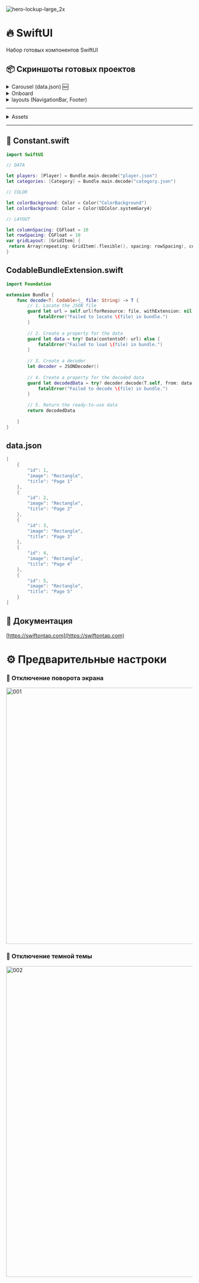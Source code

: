 ![hero-lockup-large_2x](https://user-images.githubusercontent.com/43171309/223688176-2e187cc8-1658-4264-9726-b907730f954c.png)
# 🔥 SwiftUI

Набор готовых компонентов SwiftUI

## 📦 Скриншоты готовых проектов

<details><summary>Carousel (data.json) 🆕</summary>
<p>
 
![Carousel](https://user-images.githubusercontent.com/43171309/223750860-29bd6cb8-b144-4a17-9e80-b4fd7d0caa0a.png)
  
</p>
</details>

<details><summary>Onboard</summary>
<p>
  
![Onboard](https://user-images.githubusercontent.com/43171309/223706763-046765e1-f9b9-4b41-8f39-2508e633bc82.png)
  
</p>
</details>

<details><summary>layouts (NavigationBar, Footer)</summary>
<p>
  
![Layouts](https://user-images.githubusercontent.com/43171309/223706222-e472e4ef-3639-4e52-b9e4-a2159b187ef5.png)
  
</p>
</details>

---

<details><summary>Assets</summary>
<p>
 
![AppIcon](https://user-images.githubusercontent.com/43171309/223767780-ce7871d7-8804-40ac-b72a-23170edb4916.png)
![Logo](https://user-images.githubusercontent.com/43171309/223767781-42a6fd62-fd61-47c0-87df-af165020b257.png)
<img width="220" alt="Logo@x2" src="https://user-images.githubusercontent.com/43171309/223767784-772b0611-a19b-438c-9455-9e2dc889103e.png">
![Logo@x3](https://user-images.githubusercontent.com/43171309/223767790-8fffe254-29ac-4963-99e6-ab9bc5b2e138.png)
![Rectangle](https://user-images.githubusercontent.com/43171309/223767793-c7e1926a-6540-4933-a6e9-4f312971eb6e.png)
<img width="320" alt="Rectangle@x2" src="https://user-images.githubusercontent.com/43171309/223767796-68910712-db49-49e6-8fd7-8842d1023712.png">
![Rectangle@x3](https://user-images.githubusercontent.com/43171309/223767797-b94e4938-9a83-459c-9536-e74092326afe.png)
![Square](https://user-images.githubusercontent.com/43171309/223767802-f123220c-710c-40d2-850f-c121b07860e4.png)
<img width="228" alt="Square@x2" src="https://user-images.githubusercontent.com/43171309/223767804-fbb5b071-5ea6-45ef-a267-fc757cf89150.png">
![Square@x3](https://user-images.githubusercontent.com/43171309/223767806-bf235134-e3fe-4703-9848-0aae8f9db7c8.png)
  
</p>
</details>

---

## 📜 Constant.swift

```swift
import SwiftUI

// DATA

let players: [Player] = Bundle.main.decode("player.json")
let categories: [Category] = Bundle.main.decode("category.json")

// COLOR

let colorBackground: Color = Color("ColorBackground")
let colorBackground: Color = Color(UIColor.systemGary4)

// LAYOUT

let columnSpacing: CGFloat = 10
let rowSpacing: CGFloat = 10
var gridLayout: [GridItem] {
 return Array(repeating: GridItem(.flexible(), spacing: rowSpacing), count: 2)
}
```

## CodableBundleExtension.swift

```swift
import Foundation

extension Bundle {
    func decode<T: Codable>(_ file: String) -> T {
        // 1. Locate the JSON file
        guard let url = self.url(forResource: file, withExtension: nil) else {
            fatalError("Failed to locate \(file) in bundle.")
        }
        
        // 2. Create a property for the data
        guard let data = try? Data(contentsOf: url) else {
            fatalError("Failed to load \(file) in bundle.")
        }
        
        // 3. Create a decoder
        let decoder = JSONDecoder()
        
        // 4. Create a property for the decoded data
        guard let decodedData = try? decoder.decode(T.self, from: data) else {
            fatalError("Failed to decode \(file) in bundle.")
        }
        
        // 5. Return the ready-to-use data
        return decodedData
        
    }
}
```

## data.json

```swift
[
    {
        "id": 1,
        "image": "Rectangle",
        "title": "Page 1"
    },
    {
        "id": 2,
        "image": "Rectangle",
        "title": "Page 2"
    },
    {
        "id": 3,
        "image": "Rectangle",
        "title": "Page 3"
    },
    {
        "id": 4,
        "image": "Rectangle",
        "title": "Page 4"
    },
    {
        "id": 5,
        "image": "Rectangle",
        "title": "Page 5"
    }
]
```
## 📖 Документация
[https://swiftontap.com](https://swiftontap.com)

# ⚙️ Предварительные настроки

### 📲 Отключение поворота экрана

<img width="691" alt="001" src="https://user-images.githubusercontent.com/43171309/223675759-850abc0d-98e9-4f17-80ef-3ab0f07ee121.png">

### 🎨 Отключение темной темы
<img width="838" alt="002" src="https://user-images.githubusercontent.com/43171309/223675768-9bd2503a-bb35-4534-aad2-a5ebf4852e6a.png">

